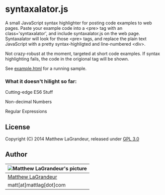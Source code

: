# syntaxalator.js
A small JavaScript syntax highlighter for posting code examples to web pages.  Paste your example code into a &lt;pre&gt; tag with an class='syntaxalator', and include syntaxalator.js on the web page.  Syntaxalator will look for those &lt;pre&gt; tags, and replace the plain text JavaScript with a pretty syntax-highligted and line-numbered &lt;div&gt;.

Not crazy-robust at the moment, targeted at short code examples.  If syntax highlighting fails, the code in the origional tag will be shown.

See [example.html](example.html) for a running sample.

### What it doesn't hilight so far:
Cutting-edge ES6 Stuff

Non-decimal Numbers

Regular Expressions

## License
Copyright (C) 2014 Matthew LaGrandeur, released under [GPL 3.0](https://www.gnu.org/licenses/gpl-3.0-standalone.html)

## Author
| ![Matthew LaGrandeur's picture](https://1.gravatar.com/avatar/f6f7b963adc54db7e713d7bd5f4903ec?s=70) |
|---|
| [Matthew LaGrandeur](http://mattlag.com/) |
| matt[at]mattlag[dot]com |



